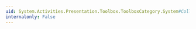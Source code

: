 ```yaml
---
uid: System.Activities.Presentation.Toolbox.ToolboxCategory.System#Collections#IList#Contains(System.Object)
internalonly: False
---
```

